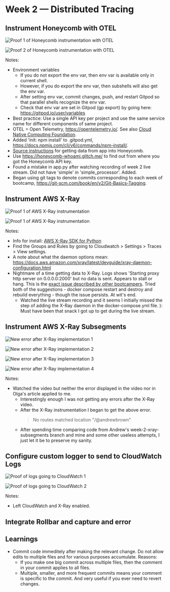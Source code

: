 # Week 2 — Distributed Tracing

## Instrument Honeycomb with OTEL
![Proof 1 of Honeycomb instrumentation with OTEL](/assets/week2-proof-instrument-honeycomb-with-otel-1.png)

![Proof 2 of Honeycomb instrumentation with OTEL](/assets/week2-proof-instrument-honeycomb-with-otel-2.png)

Notes:
- Environment variables
    - If you do not export the env var, then env var is available only in current shell. 
    - However, if you do export the env var, then subshells will also get the env var. 
    - After setting env var, commit changes, push, and restart Gitpod so that parallel shells recognize the env var.
    - Check that env var are set in Gitpod (gp export) by going here: https://gitpod.io/user/variables 
- Best practice: Use a single API key per project and use the same service name for different components of same project.
- OTEL = Open Telemetry, https://opentelemetry.io/. See also [Cloud Native Computing Foundation](https://www.cncf.io/).
- Added 'init: npm install' to .gitpod.yml, https://docs.npmjs.com/cli/v6/commands/npm-install/.
- [Source instructions](https://docs.honeycomb.io/getting-data-in/opentelemetry/python/) for getting data from app into Honeycomb.
- Use https://honeycomb-whoami.glitch.me/ to find out from where you got the Honeycomb API key.
- Found a mistake in app.py after watching recording of week 2 live stream. Did not have 'simple' in 'simple_processor'. Added.
- Began using git tags to denote commits corresponding to each week of bootcamp, https://git-scm.com/book/en/v2/Git-Basics-Tagging.

## Instrument AWS X-Ray
![Proof 1 of AWS X-Ray instrumentation](/assets/week2-proof-instrument-aws-xray-1.png)

![Proof 1 of AWS X-Ray instrumentation](/assets/week2-proof-instrument-aws-xray-2.png)

Notes:
- Info for install: [AWS X-Ray SDK for Python](https://github.com/aws/aws-xray-sdk-python)
- Find the Groups and Rules by going to Cloudwatch > Settings > Traces > View settings.
- A note about what the daemon options mean: https://docs.aws.amazon.com/xray/latest/devguide/xray-daemon-configuration.html
- Nightmare of a time getting data to X-Ray. Logs shows 'Starting proxy http server on 0.0.0.0:2000' but no data is sent. Appears to stall or hang. This is the [exact issue described by other bootcampers](https://discord.com/channels/1055552619441049660/1079890204019654666). Tried both of the suggestions - docker compose restart and destroy and rebuild everything - though the issue persists. At wit's end.
    - Watched the live stream recording and it seems I initially missed the step of adding the X-Ray daemon in the docker-compose.yml file. ): Must have been that snack I got up to get during the live stream.

## Instrument AWS X-Ray Subsegments
![New error after X-Ray implementation 1](/assets/week2-error-after-xray-implementation-1.png)

![New error after X-Ray implementation 2](/assets/week2-error-after-xray-implementation-2.png)

![New error after X-Ray implementation 3](/assets/week2-error-after-xray-implementation-3.png)

![New error after X-Ray implementation 4](/assets/week2-error-after-xray-implementation-4.png)

Notes:
- Watched the video but neither the error displayed in the video nor in Olga's article applied to me. 
    - Interestingly enough I was not getting any errors after the X-Ray video. 
    - After the X-Ray instrumentation I began to get the above error. 
        > No routes matched location "/@andrewbrown" 
    - After spending time comparing code from Andrew's week-2-xray-subsegments branch and mine and some other useless attempts, I just let it be to preserve my sanity.

## Configure custom logger to send to CloudWatch Logs
![Proof of logs going to CloudWatch 1](/assets/week2-proof-configure-custom-logger-to-send-to-cloudwatch-logs-1.png)

![Proof of logs going to CloudWatch 2](/assets/week2-proof-configure-custom-logger-to-send-to-cloudwatch-logs-2.png)

Notes:
- Left CloudWatch and X-Ray enabled.

## Integrate Rollbar and capture and error

## Learnings
- Commit code immeditely after making the relevant change. Do not allow edits to multiple files and for various purposes accumulate. Reasons:
    - If you make one big commit across multiple files, then the comment in your commit applies to all files. 
    - Multiple, smaller, and more frequent commits means your comment is specific to the commit. And very useful if you ever need to revert changes.
